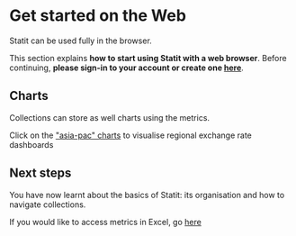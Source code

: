 # Get started on the Web

Statit can be used fully in the browser.

This section explains **how to start using Statit with a web browser**. <!--For the documentation regarding creating workspace and publishing metrics, please head over to the [**web reference**](/reference/web.md).--> Before continuing, **please sign-in to your account or create one [here](https://gostatit.com/sign)**.


## **Charts**

Collections can store as well charts using the metrics.

Click on the ["asia-pac" charts](https://www.gostatit.com/i/xrate/daily/asia-pac) to visualise regional exchange rate dashboards


## **Next steps**

You have now learnt about the basics of Statit: its organisation and how to navigate collections.

If you would like to access metrics in Excel, go [here](/gs/excel.md)
